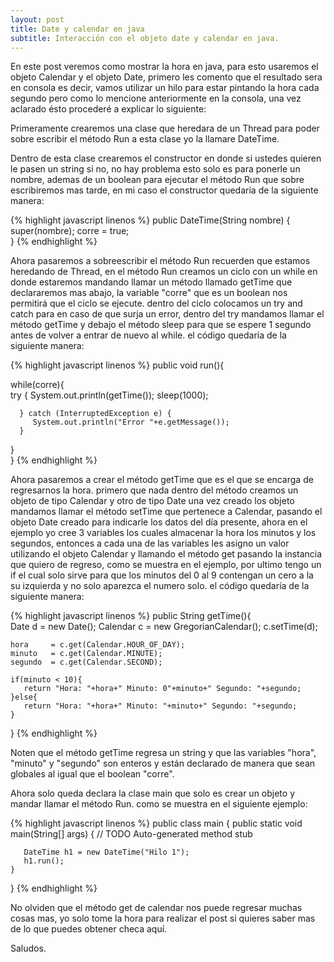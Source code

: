 ```yaml
---
layout: post
title: Date y calendar en java
subtitle: Interacción con el objeto date y calendar en java.
---
```


En este post veremos como mostrar la hora en java, para esto usaremos el objeto Calendar y el objeto Date, primero les comento que el resultado sera en consola es decir, vamos utilizar un hilo para estar pintando la hora cada segundo pero como lo mencione anteriormente en la consola, una vez aclarado ésto procederé a explicar lo siguiente:

Primeramente crearemos una clase que heredara de un Thread para poder sobre escribir el método Run a esta clase yo la llamare DateTime.

Dentro de esta clase crearemos el constructor en donde si ustedes quieren le pasen un string si no, no hay problema esto solo es para ponerle un nombre, ademas de un boolean para ejecutar el método Run que sobre escribiremos mas tarde, en mi caso el constructor quedaría de la siguiente manera:


{% highlight javascript linenos %}
public DateTime(String nombre) {
   super(nombre); 
   corre = true;  
}
{% endhighlight %}

Ahora pasaremos a sobreescribir el método Run recuerden que estamos heredando de Thread, en el método Run creamos un ciclo con un while en donde estaremos mandando llamar un método llamado getTime que declararemos mas abajo, la variable "corre" que es un boolean nos permitirá que el ciclo se ejecute. dentro del ciclo colocamos un try and catch para en caso de que surja un error, dentro del try mandamos llamar el método getTime y debajo el método sleep para que se espere 1 segundo antes de volver a entrar de nuevo al while. el código quedaría de la siguiente manera:

{% highlight javascript linenos %}
public void run(){
  
   while(corre){   
      try {
         System.out.println(getTime());
         sleep(1000);
    
      } catch (InterruptedException e) {
         System.out.println("Error "+e.getMessage());
      } 
   }   
}
{% endhighlight %}

Ahora pasaremos a crear el método getTime que es el que se encarga de regresarnos la hora. primero que nada dentro del método creamos un objeto de tipo Calendar y otro de tipo Date una vez creado los objeto mandamos llamar el método setTime que pertenece a Calendar, pasando el objeto Date creado para indicarle los datos del día presente, ahora en el ejemplo yo cree 3 variables los cuales almacenar la hora los minutos y los segundos, entonces a cada una de las variables les asigno un valor utilizando el objeto Calendar y llamando el método get pasando la instancia que quiero de regreso, como se muestra en el ejemplo, por ultimo tengo un if el cual solo sirve para que los minutos del 0 al 9 contengan un cero a la su izquierda y no solo aparezca el numero solo. el código quedaría de la siguiente manera:

{% highlight javascript linenos %}
public String getTime(){  
    Date d = new Date();
    Calendar c = new GregorianCalendar();
    c.setTime(d);
  
    hora     = c.get(Calendar.HOUR_OF_DAY);
    minuto   = c.get(Calendar.MINUTE);
    segundo  = c.get(Calendar.SECOND);
  
    if(minuto < 10){
       return "Hora: "+hora+" Minuto: 0"+minuto+" Segundo: "+segundo;
    }else{
       return "Hora: "+hora+" Minuto: "+minuto+" Segundo: "+segundo;
    } 
}
{% endhighlight %}

Noten que el método getTime regresa un string y que las variables "hora", "minuto" y "segundo" son enteros y están declarado de manera que sean globales al igual que el boolean "corre".

Ahora solo queda declara la clase main que solo es crear un objeto y mandar llamar el método Run. como se muestra en el siguiente ejemplo:

{% highlight javascript linenos %}
public class main {
    public static void main(String[] args) {
    // TODO Auto-generated method stub
  
       DateTime h1 = new DateTime("Hilo 1");
       h1.run();  
    }
}
{% endhighlight %}

No olviden que el método get de calendar nos puede regresar muchas cosas mas, yo solo tome la hora para realizar el post si quieres saber mas de lo que puedes obtener checa aquí.

Saludos.


